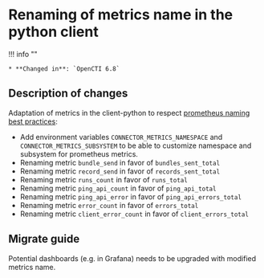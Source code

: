# Renaming of metrics name in the python client

!!! info ""

    * **Changed in**: `OpenCTI 6.8`

## Description of changes

Adaptation of metrics in the client-python to respect [prometheus naming best practices](https://prometheus.io/docs/practices/naming/):

- Add environment variables `CONNECTOR_METRICS_NAMESPACE` and `CONNECTOR_METRICS_SUBSYSTEM` to be able to customize namespace and subsystem for prometheus metrics.
- Renaming metric `bundle_send` in favor of `bundles_sent_total`
- Renaming metric `record_send` in favor of `records_sent_total`
- Renaming metric `runs_count` in favor of `runs_total`
- Renaming metric `ping_api_count` in favor of `ping_api_total`
- Renaming metric `ping_api_error` in favor of `ping_api_errors_total`
- Renaming metric `error_count` in favor of `errors_total`
- Renaming metric `client_error_count` in favor of `client_errors_total`

## Migrate guide

Potential dashboards (e.g. in Grafana) needs to be upgraded with modified metrics name.

